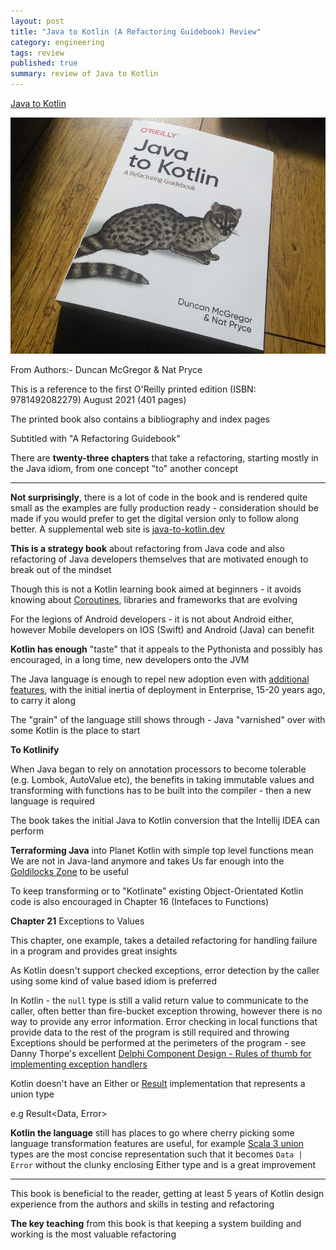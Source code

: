 ```yaml
---
layout: post
title: "Java to Kotlin (A Refactoring Guidebook) Review"
category: engineering
tags: review
published: true
summary: review of Java to Kotlin
---
```


[Java to Kotlin](https://www.oreilly.com/library/view/java-to-kotlin/9781492082262/)

![Java to Kotlin](/public/java-to-kotlin.jpg)

From Authors:- Duncan McGregor & Nat Pryce 

This is a reference to the first O'Reilly printed edition (ISBN: 9781492082279) August 2021 (401 pages)

The printed book also contains a bibliography and index pages

Subtitled with "A Refactoring Guidebook"

There are **twenty-three chapters** that take a refactoring, starting mostly in the Java idiom, from one concept "to" another concept

---

**Not surprisingly**, there is a lot of code in the book and is rendered quite small as the examples are fully production ready - consideration should be made if you would prefer to get the digital version only to follow along better. A supplemental web site is [java-to-kotlin.dev](https://java-to-kotlin.dev)

**This is a strategy book** about refactoring from Java code and also refactoring of Java developers themselves that are motivated enough to break out of the mindset

Though this is not a Kotlin learning book aimed at beginners - it avoids knowing about [Coroutines](https://kotlinlang.org/docs/coroutines-overview.html), libraries and frameworks that are evolving

For the legions of Android developers - it is not about Android either, however Mobile developers on IOS (Swift) and Android (Java) can benefit

**Kotlin has enough** "taste" that it appeals to the Pythonista and possibly has encouraged, in a long time, new developers onto the JVM 

The Java language is enough to repel new adoption even with [additional features](https://openjdk.java.net/jeps/359), with the initial inertia of deployment in Enterprise, 15-20 years ago, to carry it along 

The "grain" of the language still shows through - Java "varnished" over with some Kotlin is the place to start 

**To Kotlinify**

When Java began to rely on annotation processors to become tolerable (e.g. Lombok, AutoValue etc), the benefits in taking immutable values and transforming with functions has to be built into the compiler - then a new language is required

The book takes the initial Java to Kotlin conversion that the Intellij IDEA can perform

**Terraforming Java** into Planet Kotlin with simple top level functions mean We are not in Java-land anymore and takes Us far enough into the [Goldilocks Zone](https://exoplanets.nasa.gov/resources/323/goldilocks-zone/) to be useful

To keep transforming or to "Kotlinate" existing Object-Orientated Kotlin code is also encouraged in Chapter 16 (Intefaces to Functions)

**Chapter 21** Exceptions to Values

This chapter, one example, takes a detailed refactoring for handling failure in a program and provides great insights

As Kotlin doesn't support checked exceptions, error detection by the caller using some kind of value based idiom is preferred 

In Kotlin - the `null` type is still a valid return value to communicate to the caller, often better than fire-bucket exception throwing, however there is no way to provide any error information. Error checking in local functions that provide data to the rest of the program is still required and throwing Exceptions should be performed at the perimeters of the program - see 
Danny Thorpe's excellent [Delphi Component Design - Rules of thumb for implementing exception handlers](https://dl.acm.org/doi/book/10.5555/524370)

Kotlin doesn't have an Either or [Result](https://kotlinlang.org/api/latest/jvm/stdlib/kotlin/-result/) implementation that represents a union type 

e.g Result<Data, Error>

**Kotlin the language** still has places to go where cherry picking some language transformation features are useful, for example [Scala 3 union](https://docs.scala-lang.org/scala3/book/types-union.html) types are the most concise representation such that it becomes `Data | Error` without the clunky enclosing Either type and is a great improvement

---

This book is beneficial to the reader, getting at least 5 years of Kotlin design experience from the authors and skills in testing and refactoring 

**The key teaching** from this book is that keeping a system building and working is the most valuable refactoring

